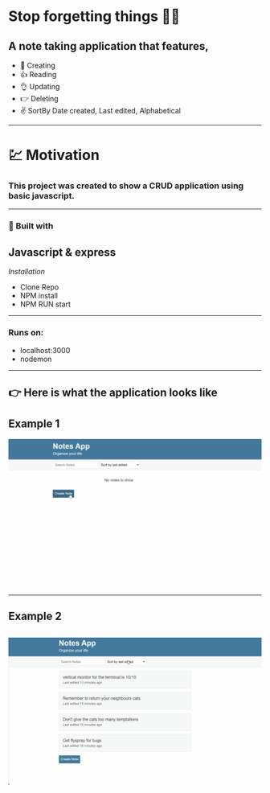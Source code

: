 # Stop forgetting things  👀🐵

## A note taking application that features,
- 👊 Creating
- 👍 Reading
- 👌 Updating 
- 👉 Deleting 
- ✌️ SortBy Date created, Last edited, Alphabetical

---

# 💹 Motivation 

### This project was created to show a CRUD application using basic javascript. 

---

### 🔨 Built with

## Javascript & express

*Installation*
 - Clone Repo
 - NPM install
 - NPM RUN start


---

### Runs on: 
- localhost:3000
- nodemon

---

## 👉 Here is what the application looks like

## Example 1
![CreateNote](readme-images/note-app-create.gif)

--- 
## Example 2
![FilterNote](readme-images/note-app-filter.gif)
---
